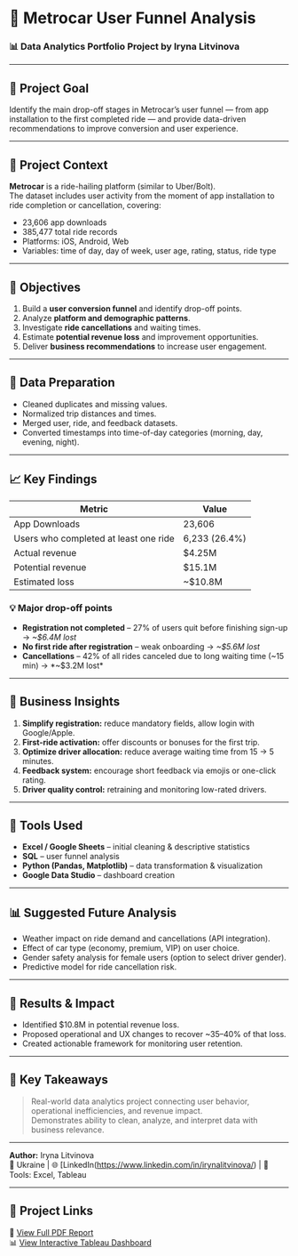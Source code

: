 # 🚗 Metrocar User Funnel Analysis

### 📊 Data Analytics Portfolio Project by Iryna Litvinova

---

## 🎯 Project Goal
Identify the main drop-off stages in Metrocar’s user funnel — from app installation to the first completed ride — and provide data-driven recommendations to improve conversion and user experience.

---

## 📘 Project Context

**Metrocar** is a ride-hailing platform (similar to Uber/Bolt).  
The dataset includes user activity from the moment of app installation to ride completion or cancellation, covering:
- 23,606 app downloads  
- 385,477 total ride records  
- Platforms: iOS, Android, Web  
- Variables: time of day, day of week, user age, rating, status, ride type  

---

## 🧠 Objectives
1. Build a **user conversion funnel** and identify drop-off points.  
2. Analyze **platform and demographic patterns**.  
3. Investigate **ride cancellations** and waiting times.  
4. Estimate **potential revenue loss** and improvement opportunities.  
5. Deliver **business recommendations** to increase user engagement.

---

## 🧹 Data Preparation
- Cleaned duplicates and missing values.  
- Normalized trip distances and times.  
- Merged user, ride, and feedback datasets.  
- Converted timestamps into time-of-day categories (morning, day, evening, night).  

---

## 📈 Key Findings

| Metric | Value |
|--------|--------|
| App Downloads | 23,606 |
| Users who completed at least one ride | 6,233 (26.4%) |
| Actual revenue | $4.25M |
| Potential revenue | $15.1M |
| Estimated loss | ~$10.8M |

### 💡 Major drop-off points
- **Registration not completed** – 27% of users quit before finishing sign-up → *~$6.4M lost*  
- **No first ride after registration** – weak onboarding → *~$5.6M lost*  
- **Cancellations** – 42% of all rides canceled due to long waiting time (~15 min) → *~$3.2M lost*  

---

## 🧩 Business Insights

1. **Simplify registration:** reduce mandatory fields, allow login with Google/Apple.  
2. **First-ride activation:** offer discounts or bonuses for the first trip.  
3. **Optimize driver allocation:** reduce average waiting time from 15 → 5 minutes.  
4. **Feedback system:** encourage short feedback via emojis or one-click rating.  
5. **Driver quality control:** retraining and monitoring low-rated drivers.

---

## 🧮 Tools Used
- **Excel / Google Sheets** – initial cleaning & descriptive statistics  
- **SQL** – user funnel analysis  
- **Python (Pandas, Matplotlib)** – data transformation & visualization  
- **Google Data Studio** – dashboard creation  

---

## 📊 Suggested Future Analysis
- Weather impact on ride demand and cancellations (API integration).  
- Effect of car type (economy, premium, VIP) on user choice.  
- Gender safety analysis for female users (option to select driver gender).  
- Predictive model for ride cancellation risk.

---

## 🚀 Results & Impact
- Identified $10.8M in potential revenue loss.  
- Proposed operational and UX changes to recover ~35–40% of that loss.  
- Created actionable framework for monitoring user retention.  

---

## 🧠 Key Takeaways
> Real-world data analytics project connecting user behavior, operational inefficiencies, and revenue impact.  
> Demonstrates ability to clean, analyze, and interpret data with business relevance.

---

**Author:** Iryna Litvinova  
📍 Ukraine | 🌐 [LinkedIn(https://www.linkedin.com/in/irynalitvinova/) | 🧰 Tools: Excel, Tableau

---

## 🔗 Project Links

📄 [View Full PDF Report](https://drive.google.com/file/d/172SP_GefmZeXSAIq7XaCkZeNSgOc4tjp/view?usp=sharing)  
📊 [View Interactive Tableau Dashboard](https://public.tableau.com/views/Book1_17487172578510/Analysis_Metrocar?:language=en-GB&:sid=&:redirect=auth&:display_count=n&:origin=viz_share_link)


